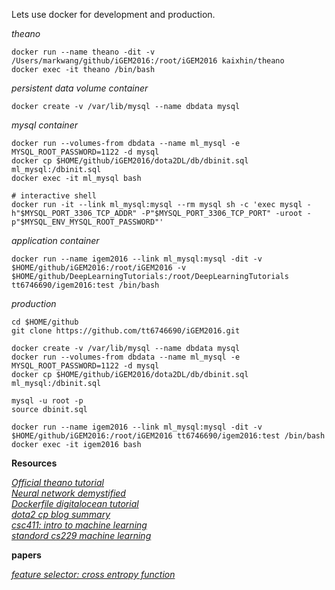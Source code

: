 
Lets use docker for development and production. 

_theano_

```
docker run --name theano -dit -v /Users/markwang/github/iGEM2016:/root/iGEM2016 kaixhin/theano
docker exec -it theano /bin/bash
```

_persistent data volume container_

```
docker create -v /var/lib/mysql --name dbdata mysql
```

_mysql container_

```
docker run --volumes-from dbdata --name ml_mysql -e MYSQL_ROOT_PASSWORD=1122 -d mysql
docker cp $HOME/github/iGEM2016/dota2DL/db/dbinit.sql ml_mysql:/dbinit.sql
docker exec -it ml_mysql bash

# interactive shell
docker run -it --link ml_mysql:mysql --rm mysql sh -c 'exec mysql -h"$MYSQL_PORT_3306_TCP_ADDR" -P"$MYSQL_PORT_3306_TCP_PORT" -uroot -p"$MYSQL_ENV_MYSQL_ROOT_PASSWORD"'
```

_application container_

```
docker run --name igem2016 --link ml_mysql:mysql -dit -v $HOME/github/iGEM2016:/root/iGEM2016 -v $HOME/github/DeepLearningTutorials:/root/DeepLearningTutorials  tt6746690/igem2016:test /bin/bash
```


_production_

```
cd $HOME/github
git clone https://github.com/tt6746690/iGEM2016.git

docker create -v /var/lib/mysql --name dbdata mysql
docker run --volumes-from dbdata --name ml_mysql -e MYSQL_ROOT_PASSWORD=1122 -d mysql
docker cp $HOME/github/iGEM2016/dota2DL/db/dbinit.sql ml_mysql:/dbinit.sql

mysql -u root -p
source dbinit.sql

docker run --name igem2016 --link ml_mysql:mysql -dit -v $HOME/github/iGEM2016:/root/iGEM2016 tt6746690/igem2016:test /bin/bash
docker exec -it igem2016 bash
```


__Resources__


[_Official theano tutorial_](http://deeplearning.net/software/theano/tutorial/)  
[_Neural network demystified_](https://github.com/stephencwelch/Neural-Networks-Demystified)  
[_Dockerfile digitalocean tutorial_](https://docs.docker.com/engine/reference/builder/)  
[_dota2 cp blog summary_](http://kevintechnology.com/post/71621133663/using-machine-learning-to-recommend-heroes-for)  
[_csc411: intro to machine learning_](http://www.cs.toronto.edu/~urtasun/courses/CSC411/CSC411_Fall15.html)  
[_standord cs229 machine learning_](http://cs229.stanford.edu/)

__papers__

[_feature selector: cross entropy function_](https://www.scopus.com/record/display.uri?eid=2-s2.0-0031140388&origin=inward&txGid=0)

